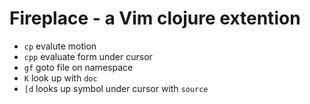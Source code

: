 # Fireplace - a Vim clojure extention

* `cp` evalute motion
* `cpp` evaluate form under cursor
* `gf` goto file on namespace
* `K` look up with `doc`
* `[d` looks up symbol under cursor with `source`
